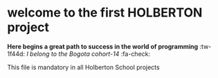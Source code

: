  # welcome to the first HOLBERTON project
 
**Here begins a great path to success in the world of programming**  :tw-1f44d:
*I belong to the Bogota cohort-14* :fa-check:

This file is mandatory in all Holberton School projects